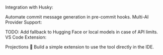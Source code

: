 Integration with Husky:

Automate commit message generation in pre-commit hooks.
Multi-AI Provider Support:

TODO:
Add fallback to Hugging Face or local models in case of API limits.
VS Code Extension:

Projections 🚀
Build a simple extension to use the tool directly in the IDE.